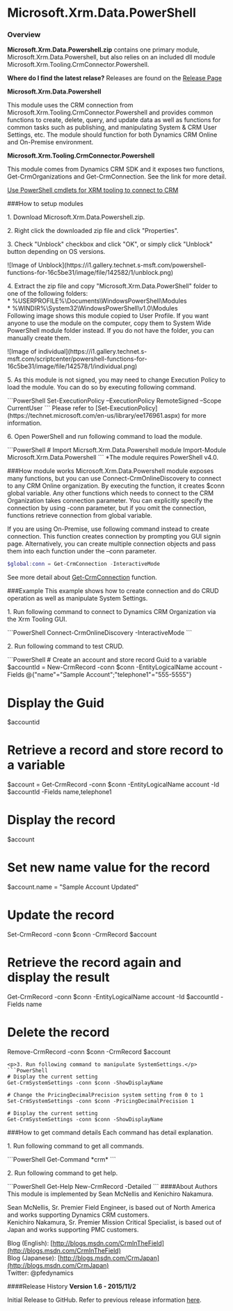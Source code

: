 
# Microsoft.Xrm.Data.PowerShell

### Overview 
**Microsoft.Xrm.Data.Powershell.zip** contains one primary module, Microsoft.Xrm.Data.Powershell, but also relies on an included dll module Microsoft.Xrm.Tooling.CrmConnector.Powershell.  

**Where do I find the latest relase?**
Releases are found on the [Release Page](https://github.com/seanmcne/Microsoft.Xrm.Data.PowerShell/releases)

**Microsoft.Xrm.Data.Powershell** 

This module uses the CRM connection from Microsoft.Xrm.Tooling.CrmConnector.Powershell and provides common functions to create, delete, query, and update data as well as functions for common tasks such as publishing, and manipulating System & CRM User Settings, etc. The module should function for both Dynamics CRM Online and On-Premise environment.  

**Microsoft.Xrm.Tooling.CrmConnector.Powershell**

This module comes from Dynamics CRM SDK and it exposes two functions, Get-CrmOrganizations and Get-CrmConnection. See the link for more detail.

[Use PowerShell cmdlets for XRM tooling to connect to CRM](https://technet.microsoft.com/en-us/library/dn689040.aspx)

###How to setup modules
<p>1. Download Microsoft.Xrm.Data.Powershell.zip.</p> 
<p>2. Right click the downloaded zip file and click "Properties". </p> 
<p>3. Check "Unblock" checkbox and click "OK", or simply click "Unblock" button depending on OS versions. </p> 
![Image of Unblock](https://i1.gallery.technet.s-msft.com/powershell-functions-for-16c5be31/image/file/142582/1/unblock.png)
<p>4. Extract the zip file and copy "Microsoft.Xrm.Data.PowerShell" folder to one of the following folders:<br/>
  * %USERPROFILE%\Documents\WindowsPowerShell\Modules<br/>
  * %WINDIR%\System32\WindowsPowerShell\v1.0\Modules<br/>
Following image shows this module copied to User Profile. If you want anyone to use the module on the computer, copy them to System Wide PowerShell module folder instead. If you do not have the folder, you can manually create them.</p> 
![Image of individual](https://i1.gallery.technet.s-msft.com/scriptcenter/powershell-functions-for-16c5be31/image/file/142578/1/individual.png)
<p>5. As this module is not signed, you may need to change Execution Policy to load the module. You can do so by executing following command. </p> 
```PowerShell
 Set-ExecutionPolicy –ExecutionPolicy RemoteSigned –Scope CurrentUser
```
Please refer to 
[Set-ExecutionPolicy](https://technet.microsoft.com/en-us/library/ee176961.aspx) 
for more information.
<p>6. Open PowerShell and run following command to load the module. </p> 
```PowerShell
# Import Micrsoft.Xrm.Data.Powershell module 
Import-Module Microsoft.Xrm.Data.Powershell
```
*The module requires PowerShell v4.0.

###How module works
Microsoft.Xrm.Data.Powershell module exposes many functions, but you can use Connect-CrmOnlineDiscovery to connect to any CRM Online organization. By executing the function, it creates $conn global variable. Any other functions which needs to connect to the CRM Organization takes connection parameter. You can explicitly specify the connection by using -conn parameter, but if you omit the connection, functions retrieve connection from global variable.

If you are using On-Premise, use following command instead to create connection. This function creates connection by prompting you GUI signin page.  Alternatively, you can create multiple connection objects and pass them into each function under the –conn parameter.

```PowerShell
$global:conn = Get-CrmConnection -InteractiveMode
```
See more detail about [Get-CrmConnection](https://technet.microsoft.com/en-us/library/dn756303.aspx) function.<br/>

###Example
This example shows how to create connection and do CRUD operation as well as manipulate System Settings.
<p>1. Run following command to connect to Dynamics CRM Organization via  the Xrm Tooling GUI.</p>
```PowerShell
Connect-CrmOnlineDiscovery -InteractiveMode
```
<p>2. Run following command to test CRUD.</p>
```PowerShell
# Create an account and store record Guid to a variable 
$accountId = New-CrmRecord -conn $conn -EntityLogicalName account -Fields @{"name"="Sample Account";"telephone1"="555-5555"} 
 
# Display the Guid 
$accountid 
 
# Retrieve a record and store record to a variable 
$account = Get-CrmRecord -conn $conn -EntityLogicalName account -Id $accountId -Fields name,telephone1 
 
# Display the record 
$account 
 
# Set new name value for the record 
$account.name = "Sample Account Updated" 
 
# Update the record 
Set-CrmRecord -conn $conn -CrmRecord $account 
 
# Retrieve the record again and display the result 
Get-CrmRecord -conn $conn -EntityLogicalName account -Id $accountId -Fields name 
 
# Delete the record 
Remove-CrmRecord -conn $conn -CrmRecord $account
```
<p>3. Run following command to manipulate SystemSettings.</p>
```PowerShell
# Display the current setting 
Get-CrmSystemSettings -conn $conn -ShowDisplayName 
 
# Change the PricingDecimalPrecision system setting from 0 to 1 
Set-CrmSystemSettings -conn $conn -PricingDecimalPrecision 1 
 
# Display the current setting 
Get-CrmSystemSettings -conn $conn -ShowDisplayName
```
###How to get command details
Each command has detail explanation.
<p>1. Run following command to get all commands.</p>
```PowerShell
Get-Command *crm*
```
<p>2. Run following command to get help.</p>
```PowerShell
Get-Help New-CrmRecord -Detailed
```
####About Authors
This module is implemented by Sean McNellis and Kenichiro Nakamura.
 
Sean McNellis, Sr. Premier Field Engineer, is based out of North America and works supporting Dynamics CRM customers.<br/>
Kenichiro Nakamura, Sr. Premier Mission Critical Specialist, is based out of Japan and works supporting PMC customers.
 
Blog (English): [http://blogs.msdn.com/CrmInTheField](http://blogs.msdn.com/CrmInTheField) <br/>
Blog (Japanese): [http://blogs.msdn.com/CrmJapan](http://blogs.msdn.com/CrmJapan) <br/>
Twitter: @pfedynamics

####Release History
**Version 1.6 - 2015/11/2**

Initial Release to GitHub. Refer to previous release information [here](https://gallery.technet.microsoft.com/PowerShell-functions-for-16c5be31).
